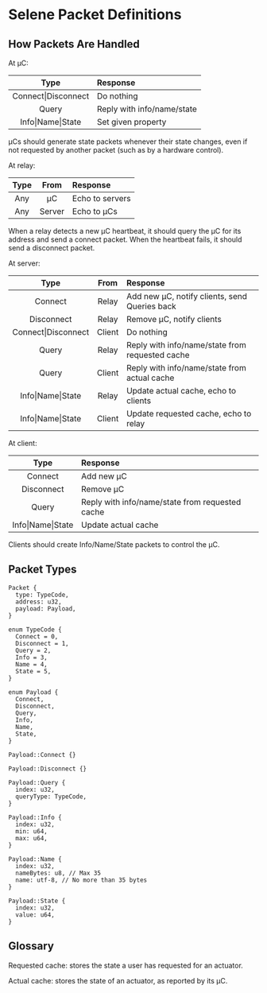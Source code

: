 # Selene Packet Definitions

## How Packets Are Handled

At μC:

|Type               |Response|
|:-----------------:|:-------|
|Connect\|Disconnect|Do nothing|
|Query              |Reply with info/name/state|
|Info\|Name\|State  |Set given property|

μCs should generate state packets whenever their state changes, even if not requested by another packet (such as by a hardware control).

At relay:

|Type               |From  |Response|
|:-----------------:|:----:|:-------|
|Any                |μC    |Echo to servers|
|Any                |Server|Echo to μCs|

When a relay detects a new μC heartbeat, it should query the μC for its address and send a connect packet. When the heartbeat fails, it should send a disconnect packet.

At server:

|Type               |From  |Response|
|:-----------------:|:----:|:-------|
|Connect            |Relay |Add new μC, notify clients, send Queries back|
|Disconnect         |Relay |Remove μC, notify clients|
|Connect\|Disconnect|Client|Do nothing|
|Query              |Relay |Reply with info/name/state from requested cache|
|Query              |Client|Reply with info/name/state from actual cache|
|Info\|Name\|State  |Relay |Update actual cache, echo to clients|
|Info\|Name\|State  |Client|Update requested cache, echo to relay|

At client:

|Type               |Response|
|:-----------------:|:-------|
|Connect            |Add new μC|
|Disconnect         |Remove μC|
|Query              |Reply with info/name/state from requested cache|
|Info\|Name\|State  |Update actual cache|

Clients should create Info/Name/State packets to control the μC.

## Packet Types

~~~
Packet {
  type: TypeCode,
  address: u32,
  payload: Payload,
}

enum TypeCode {
  Connect = 0,
  Disconnect = 1,
  Query = 2,
  Info = 3,
  Name = 4,
  State = 5,
}

enum Payload {
  Connect,
  Disconnect,
  Query,
  Info,
  Name,
  State,
}

Payload::Connect {}

Payload::Disconnect {}

Payload::Query {
  index: u32,
  queryType: TypeCode,
}

Payload::Info {
  index: u32,
  min: u64,
  max: u64,
}

Payload::Name {
  index: u32,
  nameBytes: u8, // Max 35
  name: utf-8, // No more than 35 bytes
}

Payload::State {
  index: u32,
  value: u64,
}
~~~

## Glossary

Requested cache: stores the state a user has requested for an actuator.

Actual cache: stores the state of an actuator, as reported by its μC.
